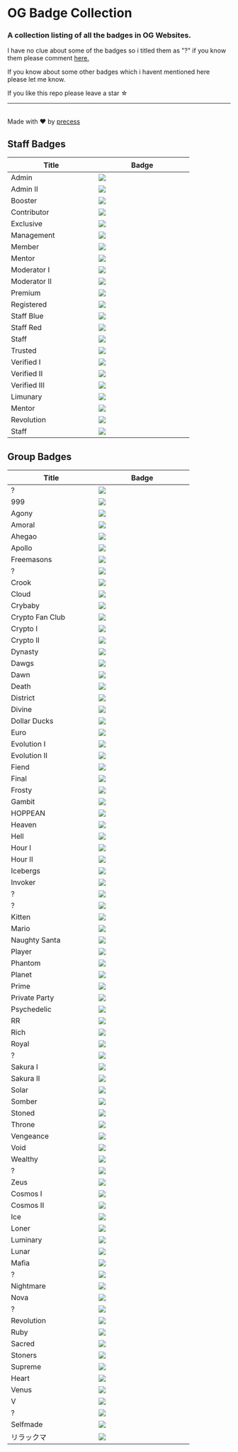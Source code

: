 <!--

Credits:

    - Precess - https://volted.cc | https://github.com/precess/ | Discord: OG#2624
    
    - GitHub: https://github.com/precess/OG-Badge-Collection
    
-->


# OG Badge Collection

### A collection listing of all the badges in OG Websites.

I have no clue about some of the badges so i titled them as "?" if you know them please comment <a href="https://github.com/precess/OG-Badges-Collection/discussions/1">here.</a> 

If you know about some other badges which i havent mentioned here please let me know.

If you like this repo please leave a star ☆

---------------------------------------

||
| --- |
Made with ❤ by <a href="https://github.com/precess">precess</a>


## Staff Badges

| ㅤㅤㅤㅤㅤTitleㅤㅤㅤㅤㅤ | ㅤㅤㅤㅤㅤBadgeㅤㅤㅤㅤㅤ |
| --- | --- |
Admin | <img  src="/images/Staff/admin.png"> 
Admin II | <img  src="/images/Staff/admin-2.png">
Booster | <img  src="/images/Staff/booster.gif">
Contributor | <img  src="/images/Staff/contributor.png">
Exclusive | <img  src="/images/Staff/exclusive.png">
Management | <img  src="/images/Staff/management.png">
Member | <img  src="/images/Staff/member.png">
Mentor | <img  src="/images/Staff/mentor.png">
Moderator I | <img  src="/images/Staff/moderator-1.png">
Moderator II | <img  src="/images/Staff/Moderator-3.png">
Premium | <img  src="/images/Staff/premium.png">
Registered | <img  src="/images/Staff/registered.png">
Staff Blue | <img  src="/images/Staff/staff-blue.png">
Staff Red | <img  src="/images/Staff/staff-red.png">
Staff | <img  src="/images/Staff/staff.png"> 
Trusted | <img  src="/images/Staff/trusted.png"> 
Verified I | <img  src="/images/Staff/verified.png"> 
Verified II | <img  src="/images/Staff/verified-2.png"> 
Verified III | <img  src="/images/Staff/verified-gg.png"> 
Limunary | <img  src="/images/Staff/limunary-gg.png"> 
Mentor | <img  src="/images/Staff/mentor-gg.png"> 
Revolution | <img  src="/images/Staff/revolution-gg.png"> 
Staff | <img  src="/images/Staff/staff-gg.png"> 


## Group Badges

| ㅤㅤㅤㅤㅤTitleㅤㅤㅤㅤㅤ | ㅤㅤㅤㅤㅤBadgeㅤㅤㅤㅤㅤ |
| --- | --- |
? | <img  src="/images/8x2Kw2G.png">
999 | <img  src="/images/999.png">
Agony | <img  src="/images/Agony.gif">
Amoral | <img  src="/images/amoral.png">
Ahegao | <img  src="/images/Ahegao.png">
Apollo | <img  src="/images/Apollo.png">
Freemasons | <img  src="/images/B5DFsdY.png">
? | <img  src="/images/Boosters.gif">
Crook | <img  src="/images/CROOK.png">
Cloud | <img  src="/images/Cloud.png">
Crybaby | <img  src="/images/Crybaby.png">
Crypto Fan Club | <img  src="/images/Crypto-Fan-Club.png">
Crypto I | <img  src="/images/Eth.png">
Crypto II | <img  src="/images/Crypto.png">
Dynasty | <img  src="/images/DYNASTY.png">
Dawgs | <img  src="/images/Dawgs.gif">
Dawn | <img  src="/images/Dawn.gif">
Death | <img  src="/images/Death.png">
District | <img  src="/images/District.png">
Divine | <img  src="/images/Divine.png">
Dollar Ducks | <img  src="/images/Dollar-Ducks.gif">
Euro | <img  src="/images/Euro.png">
Evolution I | <img  src="/images/Evolution.png">
Evolution II | <img  src="/images/Evolution-2.png">
Fiend | <img  src="/images/Fiend.png">
Final | <img  src="/images/Final.png">
Frosty | <img  src="/images/Frosty.gif">
Gambit | <img  src="/images/Gambit.png">
HOPPEAN | <img  src="/images/HOPPEAN.gif">
Heaven | <img  src="/images/Heaven.png">
Hell | <img  src="/images/Hell.png">
Hour I | <img  src="/images/DNH0f1I.gif">
Hour II | <img  src="/images/Hour.gif">
Icebergs | <img  src="/images/Icebergs.png">
Invoker | <img  src="/images/Invoker.png">
? | <img  src="/images/JSPaPI7.png">
? | <img  src="/images/JWSlawf.png">
Kitten | <img  src="/images/Kitten.png">
Mario | <img  src="/images/Mario.png">
Naughty Santa | <img  src="/images/Naughty-Santa.gif">
Player | <img  src="/images/PLAYER.png">
Phantom | <img  src="/images/Phantom.png">
Planet | <img  src="/images/Planet.png">
Prime | <img  src="/images/Prime.png">
Private Party | <img  src="/images/Private-Party.png">
Psychedelic | <img  src="/images/Psychedelic.gif">
RR | <img  src="/images/RR.gif">
Rich | <img  src="/images/Rich.png">
Royal | <img  src="/images/Royal.png">
? | <img  src="/images/SDY2f0Q.png">
Sakura I | <img  src="/images/Sakura.png">
Sakura II | <img  src="/images/Sakura-2.png">
Solar | <img  src="/images/Solar.png">
Somber | <img  src="/images/Somber.png">
Stoned | <img  src="/images/Stoned.png">
Throne | <img  src="/images/Throne.png">
Vengeance | <img  src="/images/Vengeance.png">
Void | <img  src="/images/Void.png">
Wealthy | <img  src="/images/Wealthy.gif">
? | <img  src="/images/Xb5pzTW.png">
Zeus | <img  src="/images/Zeus.png">
Cosmos I | <img  src="/images/cosmos.gif">
Cosmos II | <img  src="/images/cosmos-2.gif">
Ice | <img  src="/images/ice.gif">
Loner | <img  src="/images/loner.gif">
Luminary | <img  src="/images/luminary.png">
Lunar | <img  src="/images/lunar.gif">
Mafia | <img  src="/images/mafia.gif">
? | <img  src="/images/melhuhg.gif">
Nightmare | <img  src="/images/nightmare.gif">
Nova | <img  src="/images/nova.gif">
? | <img  src="/images/on6DmRZ.gif">
Revolution | <img  src="/images/revolution.png">
Ruby | <img  src="/images/ruby.png">
Sacred | <img  src="/images/sacred.png">
Stoners | <img  src="/images/stoners.gif">
Supreme | <img  src="/images/supreme.gif">
Heart | <img  src="/images/ub-d.gif">
Venus | <img  src="/images/venus.png">
V | <img  src="/images/V.png">
? | <img  src="/images/yinandyang.png">
Selfmade | <img  src="/images/SELFMADE.png">
リラックマ | <img  src="/images/リラックマ.png">
